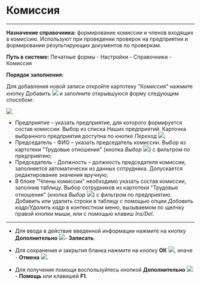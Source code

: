﻿# Комиссия
___________________

**Назначение справочника:** формирование комиссии и членов входящих в комиссию. Используют при проведении проверок на предприятии и формировании результирующих документов по проверкам.

**Путь в системе:** Печатные формы - Настройки - Справочники - Комиссия

**Порядок заполнения:**

Для добавления новой записи откройте картотеку "Комиссия" нажмите кнопку Добавить ![](topic:Com.AddFiles.Buttons.Btn_Add.png) и заполните открывшуюся форму следующим способом:

![](topic:.AddFiles.Screenshot_20294.jpg)

- Предприятие – указать предприятие, для которого формируется состав комиссии. Выбор из списка Наших предприятий. Карточка выбранного предприятия доступна по кнопке *Переход* ![](topic:Com.AddFiles.Buttons.Btn_go.png);
- Председатель - ФИО  – указать председатель комиссии. Выбор из картотеки "Трудовые отношения" (кнопка *Выбор* ![](topic:Com.AddFiles.Buttons.Btn_select.png)) с фильтром по предприятию;
- Председатель - Должность – должность председателя комиссии, заполняется автоматически из данных сотрудника. Допускается редактирование значения вручную;
- В блоке "Члены комиссии" необходимо указать состав комиссии, заполнив таблицу. Выбор сотрудников из картотеки "Трудовые отношения" (кнопка *Выбор* ![](topic:Com.AddFiles.Buttons.Btn_select_.png)) с фильтром по предприятию.
Добавить или удалить строки в таблицу с помощью опции *Добавить кадр/Удалить кадр* в контекстном меню, вызываемом по щелчку правой кнопки мыши, или с помощью клавиш *Ins/Del*.

__________________

* Для ввода в действие введенной информации нажмите на кнопку **Дополнительно** ![](topic:Com.AddFiles.Buttons.Btn_OK.png)- **Записать**.

* Для сохранения и закрытия бланка нажмите на кнопку **ОК** ![](topic:Com.AddFiles.Buttons.Btn_Ok_grey.png), иначе  -  **Отмена** ![](topic:Com.AddFiles.Buttons.Btn_CloseCancel.png).

* Для получения помощи воспользуйтесь кнопкой **Дополнительно** ![](topic:Com.AddFiles.Buttons.Btn_OK.png) - **Помощь** или клавишей **F1**.


